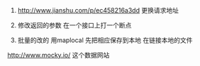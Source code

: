 
1. http://www.jianshu.com/p/ec458216a3dd  更换请求地址

2. 修改返回的参数 在一个接口上打一个断点  

3. 批量的改的 用maplocal 先把相应保存到本地 在链接本地的文件




http://www.mocky.io/  这个数据网站
